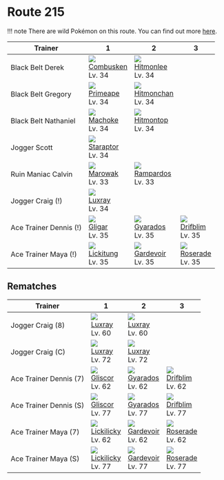# Route 215

!!! note
    There are wild Pokémon on this route. You can find out more [here](../../wild_pokemon/route_215/).


Trainer                | 1                                 | 2                                  | 3
---                    | ---                               | ---                                | ---
Black Belt Derek       | ![][256]<br>[Combusken]<br>Lv. 34 | ![][106]<br>[Hitmonlee]<br>Lv. 34  | &nbsp;
Black Belt Gregory     | ![][057]<br>[Primeape]<br>Lv. 34  | ![][107]<br>[Hitmonchan]<br>Lv. 34 | &nbsp;
Black Belt Nathaniel   | ![][067]<br>[Machoke]<br>Lv. 34   | ![][237]<br>[Hitmontop]<br>Lv. 34  | &nbsp;
Jogger Scott           | ![][398]<br>[Staraptor]<br>Lv. 34 | &nbsp;                             | &nbsp;
Ruin Maniac Calvin     | ![][105]<br>[Marowak]<br>Lv. 33   | ![][409]<br>[Rampardos]<br>Lv. 33  | &nbsp;
Jogger Craig (!)       | ![][405]<br>[Luxray]<br>Lv. 34    | &nbsp;                             | &nbsp;
Ace Trainer Dennis (!) | ![][207]<br>[Gligar]<br>Lv. 35    | ![][130]<br>[Gyarados]<br>Lv. 35   | ![][426]<br>[Drifblim]<br>Lv. 35
Ace Trainer Maya (!)   | ![][108]<br>[Lickitung]<br>Lv. 35 | ![][282]<br>[Gardevoir]<br>Lv. 35  | ![][407]<br>[Roserade]<br>Lv. 35

## Rematches

Trainer                | 1                                  | 2                                 | 3
---                    | ---                                | ---                               | ---
Jogger Craig (8)       | ![][405]<br>[Luxray]<br>Lv. 60     | ![][405]<br>[Luxray]<br>Lv. 60    | &nbsp;
Jogger Craig (C)       | ![][405]<br>[Luxray]<br>Lv. 72     | ![][405]<br>[Luxray]<br>Lv. 72    | &nbsp;
Ace Trainer Dennis (7) | ![][472]<br>[Gliscor]<br>Lv. 62    | ![][130]<br>[Gyarados]<br>Lv. 62  | ![][426]<br>[Drifblim]<br>Lv. 62
Ace Trainer Dennis (S) | ![][472]<br>[Gliscor]<br>Lv. 77    | ![][130]<br>[Gyarados]<br>Lv. 77  | ![][426]<br>[Drifblim]<br>Lv. 77
Ace Trainer Maya (7)   | ![][463]<br>[Lickilicky]<br>Lv. 62 | ![][282]<br>[Gardevoir]<br>Lv. 62 | ![][407]<br>[Roserade]<br>Lv. 62
Ace Trainer Maya (S)   | ![][463]<br>[Lickilicky]<br>Lv. 77 | ![][282]<br>[Gardevoir]<br>Lv. 77 | ![][407]<br>[Roserade]<br>Lv. 77

[Primeape]: ../../pokemon_changes/057/
[Machoke]: ../../pokemon_changes/067/
[Marowak]: ../../pokemon_changes/105/
[Hitmonlee]: ../../pokemon_changes/106/
[Hitmonchan]: ../../pokemon_changes/107/
[Lickitung]: ../../pokemon_changes/108/
[Gyarados]: ../../pokemon_changes/130/
[Gligar]: ../../pokemon_changes/207/
[Hitmontop]: ../../pokemon_changes/237/
[Combusken]: ../../pokemon_changes/256/
[Gardevoir]: ../../pokemon_changes/282/
[Staraptor]: ../../pokemon_changes/398/
[Luxray]: ../../pokemon_changes/405/
[Roserade]: ../../pokemon_changes/407/
[Rampardos]: ../../pokemon_changes/409/
[Drifblim]: ../../pokemon_changes/426/
[Lickilicky]: ../../pokemon_changes/463/
[Gliscor]: ../../pokemon_changes/472/
[057]: ../img/pokemon/057.png
[067]: ../img/pokemon/067.png
[105]: ../img/pokemon/105.png
[106]: ../img/pokemon/106.png
[107]: ../img/pokemon/107.png
[108]: ../img/pokemon/108.png
[130]: ../img/pokemon/130.png
[207]: ../img/pokemon/207.png
[237]: ../img/pokemon/237.png
[256]: ../img/pokemon/256.png
[282]: ../img/pokemon/282.png
[398]: ../img/pokemon/398.png
[405]: ../img/pokemon/405.png
[407]: ../img/pokemon/407.png
[409]: ../img/pokemon/409.png
[426]: ../img/pokemon/426.png
[463]: ../img/pokemon/463.png
[472]: ../img/pokemon/472.png
